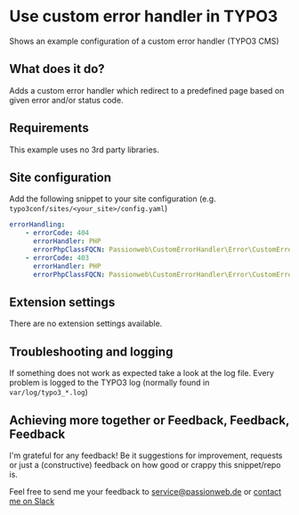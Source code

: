 # Use custom error handler in TYPO3

Shows an example configuration of a custom error handler (TYPO3 CMS)

## What does it do?

Adds a custom error handler which redirect to a predefined page based on given error and/or status code.

## Requirements

This example uses no 3rd party libraries.

## Site configuration

Add the following snippet to your site configuration (e.g. `typo3conf/sites/<your_site>/config.yaml`)

```yaml
errorHandling:
    - errorCode: 404
      errorHandler: PHP
      errorPhpClassFQCN: Passionweb\CustomErrorHandler\Error\CustomErrorHandler
    - errorCode: 403
      errorHandler: PHP
      errorPhpClassFQCN: Passionweb\CustomErrorHandler\Error\CustomErrorHandler
```

## Extension settings

There are no extension settings available.

## Troubleshooting and logging

If something does not work as expected take a look at the log file.
Every problem is logged to the TYPO3 log (normally found in `var/log/typo3_*.log`)

## Achieving more together or Feedback, Feedback, Feedback

I'm grateful for any feedback! Be it suggestions for improvement, requests or just a (constructive) feedback on how good or crappy this snippet/repo is.

Feel free to send me your feedback to [service@passionweb.de](mailto:service@passionweb.de "Send Feedback") or [contact me on Slack](https://typo3.slack.com/team/U02FG49J4TG "Contact me on Slack")
